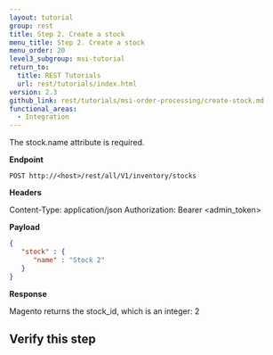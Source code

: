 ```yaml
---
layout: tutorial
group: rest
title: Step 2. Create a stock
menu_title: Step 2. Create a stock
menu_order: 20
level3_subgroup: msi-tutorial
return_to:
  title: REST Tutorials
  url: rest/tutorials/index.html
version: 2.3
github_link: rest/tutorials/msi-order-processing/create-stock.md
functional_areas:
  - Integration
---
```


The stock.name attribute is required.

**Endpoint**

`POST http://<host>/rest/all/V1/inventory/stocks`

**Headers**

Content-Type: application/json
Authorization: Bearer <admin_token>

**Payload**

``` json
{
   "stock" : {
      "name" : "Stock 2"
   }
}
```

**Response**

Magento returns the stock_id, which is an integer: 2

## Verify this step
